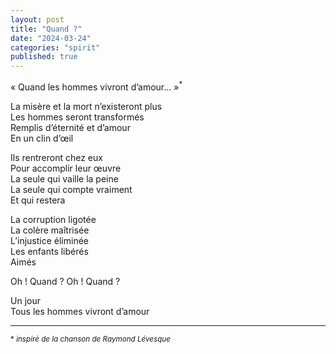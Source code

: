 ```yaml
---
layout: post
title: "Quand ?"
date: "2024-03-24"
categories: "spirit"
published: true
---
```

« Quand les hommes vivront d’amour… »<sup>*</sup>  

La misère et la mort n’existeront plus  
Les hommes seront transformés  
Remplis d’éternité et d’amour  
En un clin d’œil  

Ils rentreront chez eux  
Pour accomplir leur œuvre  
La seule qui vaille la peine  
La seule qui compte vraiment  
Et qui restera  

La corruption ligotée  
La colère maîtrisée  
L’injustice éliminée  
Les enfants libérés  
Aimés  

Oh ! Quand ? Oh ! Quand ?  

Un jour  
Tous les hommes vivront d’amour   

___

<sub>* *inspiré de la chanson de Raymond Lévesque*</sub>
